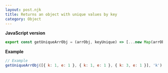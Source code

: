 ```yaml
---
layout: post.njk
title: Returns an object with unique values by key
category: Object
---
```


**JavaScript version**

```js
export const getUniqueArrObj = (arrObj, keyUnique) => [...new Map(arrObj.map((item) => [item[keyUnique], item])).values()];
```

**Example**

```js
// Example
getUniqueArrObj([{ k: 1, e: 1 }, { k: 1, e: 1 }, { k: 3, e: 1 }], 'k'); // [{ k: 1, e: 1 }, { k: 3, e: 1 }]
```
